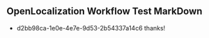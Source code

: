 ## OpenLocalization Workflow Test MarkDown
* d2bb98ca-1e0e-4e7e-9d53-2b54337a14c6 
thanks!<!--HONumber=Mar16_HO2-->
